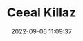 ---
date: 2022-09-06 11:09:37
title: 'Ceeal Killaz'	
tags: []
img: https://i.imgur.com/31tRLGT.jpg
link: https://www.indiegogo.com/projects/cereal-killaz-2-d-fighting-game-demo-build#/
twitter: https://twitter.com/KillazCereal
---